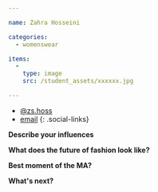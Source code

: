 ```yaml
---

name: Zahra Hosseini

categories:
  - womenswear

items:
  -
    type: image
    src: /student_assets/xxxxxx.jpg

---
```


* [@zs.hoss](https://www.instagram.com/zs.hoss/)
* [email](mailto:zahra.hosseini@network.rca.ac.uk.rca.ac.uk)
{: .social-links}

**Describe your influences**

**What does the future of fashion look like?**

**Best moment of the MA?**

**What's next?**

